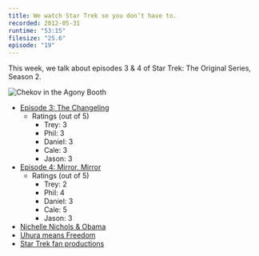 ```yaml
---
title: We watch Star Trek so you don’t have to.
recorded: 2012-05-31
runtime: "53:15"
filesize: "25.6"
episode: "19"
---
```


This week, we talk about episodes 3 & 4 of Star Trek: The Original Series, Season 2.

![Chekov in the Agony Booth](https://f005.backblazeb2.com/file/piepworks-cdn/jawgrind/Jawgrind-Episode-19.jpg)

- [Episode 3: The Changeling](<http://en.wikipedia.org/wiki/The_Changeling_(Star_Trek:_The_Original_Series)>)
  - Ratings (out of 5)
    - Trey: 3
    - Phil: 3
    - Daniel: 3
    - Cale: 3
    - Jason: 3
- [Episode 4: Mirror, Mirror](<http://en.wikipedia.org/wiki/Mirror,_Mirror_(Star_Trek:_The_Original_Series)>)
  - Ratings (out of 5)
    - Trey: 2
    - Phil: 4
    - Daniel: 3
    - Cale: 5
    - Jason: 3
- [Nichelle Nichols & Obama](http://mlkshk.com/p/EC1M)
- [Uhura means Freedom](http://deejaybird.tumblr.com/post/13855315621/uhura-comes-from-the-swahili-word-uhuru-meaning)
- [Star Trek fan productions](http://en.wikipedia.org/wiki/Star_Trek_fan_productions)
